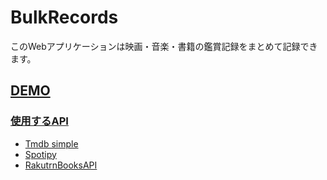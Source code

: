 # BulkRecords
<p>このWebアプリケーションは映画・音楽・書籍の鑑賞記録をまとめて記録できます。</p>
<h2><a href='http://yuutayoshida.pythonanywhere.com/'>DEMO</h2>
<h3>使用するAPI</h3>
<ul>
<li>Tmdb simple</li>
<li>Spotipy</li>
<li>RakutrnBooksAPI</li>
</ul>

